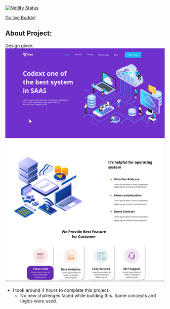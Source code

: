 [![Netlify Status](https://api.netlify.com/api/v1/badges/08792b0d-05a4-4f99-97ad-0f08934f1468/deploy-status)](https://app.netlify.com/sites/tushar-ojha-web-design-landing-page/deploys)


[Go live Buddy!](https://tushar-ojha-business-landing-page.netlify.app/)

## About Project:


Design given:
![Design](/Design.png)


- I took around 4 hours to complete this project.
  - No new challenges faced while building this. Same concepts and logics were used.
